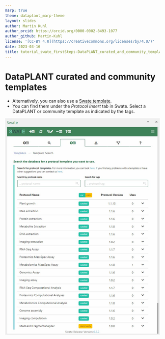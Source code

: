 ```yaml
---
marp: true
theme: dataplant_marp-theme
layout: slides
author: Martin Kuhl
author_orcid: https://orcid.org/0000-0002-8493-1077
author_github: Martin-Kuhl
license: '[CC-BY 4.0](https://creativecommons.org/licenses/by/4.0/)'
date: 2023-03-16
title: tutorial_swate_firstSteps-DataPLANT_curated_and_community_templates
---
```


# DataPLANT curated and community templates

- Alternatively, you can also use a [Swate template](https://github.com/nfdi4plants/Swate/wiki/Docs05-Templates). 
- You can find them under the *Protocol Insert* tab in Swate. Select a DataPLANT or community template as indicated by the tags.

![bg right:50% w:450px](./../../img/swate_templates.svg)
